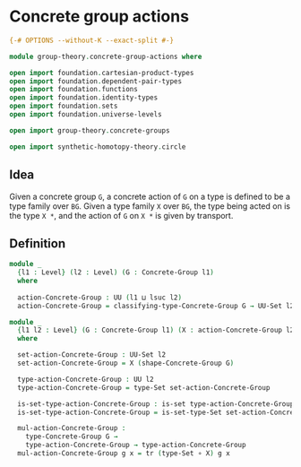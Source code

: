 # Concrete group actions

```agda
{-# OPTIONS --without-K --exact-split #-}

module group-theory.concrete-group-actions where

open import foundation.cartesian-product-types
open import foundation.dependent-pair-types
open import foundation.functions
open import foundation.identity-types
open import foundation.sets
open import foundation.universe-levels

open import group-theory.concrete-groups

open import synthetic-homotopy-theory.circle
```

## Idea

Given a concrete group `G`, a concrete action of `G` on a type is defined to be a type family over `BG`. Given a type family `X` over `BG`, the type being acted on is the type `X *`, and the action of `G` on `X *` is given by transport.

## Definition

```agda
module _
  {l1 : Level} (l2 : Level) (G : Concrete-Group l1)
  where
  
  action-Concrete-Group : UU (l1 ⊔ lsuc l2)
  action-Concrete-Group = classifying-type-Concrete-Group G → UU-Set l2

module _
  {l1 l2 : Level} (G : Concrete-Group l1) (X : action-Concrete-Group l2 G)
  where

  set-action-Concrete-Group : UU-Set l2
  set-action-Concrete-Group = X (shape-Concrete-Group G)

  type-action-Concrete-Group : UU l2
  type-action-Concrete-Group = type-Set set-action-Concrete-Group

  is-set-type-action-Concrete-Group : is-set type-action-Concrete-Group
  is-set-type-action-Concrete-Group = is-set-type-Set set-action-Concrete-Group

  mul-action-Concrete-Group :
    type-Concrete-Group G →
    type-action-Concrete-Group → type-action-Concrete-Group
  mul-action-Concrete-Group g x = tr (type-Set ∘ X) g x
```

